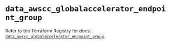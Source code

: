 # `data_awscc_globalaccelerator_endpoint_group`

Refer to the Terraform Registry for docs: [`data_awscc_globalaccelerator_endpoint_group`](https://registry.terraform.io/providers/hashicorp/awscc/0.70.0/docs/data-sources/globalaccelerator_endpoint_group).
